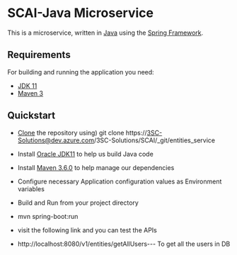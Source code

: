# SCAI-Java Microservice
This  is a microservice, written in [Java](https://www.java.com) using the [Spring Framework](https://spring.io).
## Requirements



For building and running the application you need:

- [JDK 11](https://www.oracle.com/in/java/technologies/javase/jdk11-archive-downloads.html)
- [Maven 3](https://maven.apache.org)


## Quickstart

- [Clone](https://www.git-scm.com/docs/git-clone) the repository using) git clone https://3SC-Solutions@dev.azure.com/3SC-Solutions/SCAI/_git/entities_service
- Install [Oracle JDK11](https://www.oracle.com/in/java/technologies/javase/jdk11-archive-downloads.html) to help us build Java code
- Install [Maven 3.6.0](https://maven.apache.org/install.html) to help manage our dependencies
- Configure necessary Application configuration values as Environment variables
- Build and Run from your project directory 
- mvn spring-boot:run
- visit the following link and you can test the APIs

- http://localhost:8080/v1/entities/getAllUsers--- To get all the users in DB
